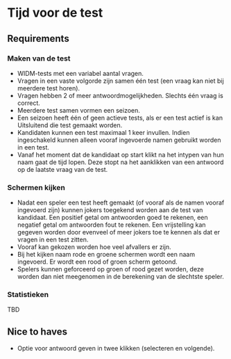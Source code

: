 # Tijd voor de test

## Requirements

### Maken van de test

- WIDM-tests met een variabel aantal vragen.
- Vragen in een vaste volgorde zijn samen één test (een vraag kan niet bij 
meerdere test horen).
- Vragen hebben 2 of meer antwoordmogelijkheden. Slechts één vraag is correct.
- Meerdere test samen vormen een seizoen.
- Een seizoen heeft één of geen actieve tests, als er een test actief is kan 
Uitsluitend die test gemaakt worden.
- Kandidaten kunnen een test maximaal 1 keer invullen. Indien ingeschakeld 
kunnen alleen vooraf ingevoerde namen gebruikt worden in een test.
- Vanaf het moment dat de kandidaat op start klikt na het intypen van hun naam 
gaat de tijd lopen. Deze stopt na het aanklikken van een antwoord op de laatste 
vraag van de test.


### Schermen kijken

- Nadat een speler een test heeft gemaakt (of vooraf als de namen vooraf 
ingevoerd zijn) kunnen jokers toegekend worden aan de test van kandidaat. Een 
positief getal om antwoorden goed te rekenen, een negatief getal om 
antwoorden fout te rekenen. Een vrijstelling kan gegeven worden door evenveel 
of meer jokers toe te kennen als dat er vragen in een test zitten.
- Vooraf kan gekozen worden hoe veel afvallers er zijn.
- Bij het kijken naam rode en groene schermen wordt een naam ingevoerd. Er 
wordt een rood of groen scherm getoond.
- Spelers kunnen geforceerd op groen of rood gezet worden, deze worden dan niet 
meegenomen in de berekening van de slechtste speler.



### Statistieken

TBD


## Nice to haves

- Optie voor antwoord geven in twee klikken (selecteren en volgende).

